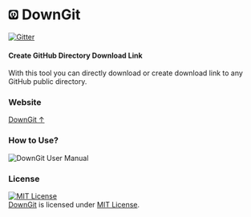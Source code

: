 <h1> <img src="https://github.com/MinhasKamal/DownGit/raw/master/res/images/downgit.png" width="20" height=auto /> DownGit </h1>

[![Gitter](https://badges.gitter.im/MinhasKamal/DownGit.svg)](https://gitter.im/MinhasKamal/DownGit?utm_source=badge&utm_medium=badge&utm_campaign=pr-badge)

#### Create GitHub Directory Download Link

With this tool you can directly download or create download link to any GitHub public directory.

### Website

[DownGit ↑](https://minhaskamal.github.io/DownGit)

### How to Use?

![DownGit User Manual](https://cloud.githubusercontent.com/assets/5456665/17822364/940bded8-6678-11e6-9603-b84d75bccec1.gif)

### License
<a rel="license" href="https://opensource.org/licenses/MIT"><img alt="MIT License" src="https://cloud.githubusercontent.com/assets/5456665/18950087/fbe0681a-865f-11e6-9552-e59d038d5913.png" width="60em" height=auto/></a><br/><a href="https://github.com/MinhasKamal/DownGit">DownGit</a> is licensed under <a rel="license" href="https://opensource.org/licenses/MIT">MIT License</a>.

